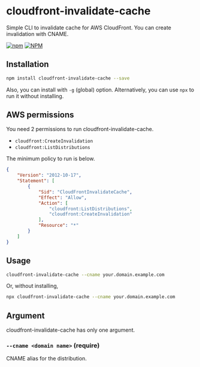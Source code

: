 # cloudfront-invalidate-cache

Simple CLI to invalidate cache for AWS CloudFront.
You can create invalidation with CNAME.

[![npm](https://img.shields.io/npm/v/cloudfront-invalidate-cache.svg)](https://www.npmjs.com/package/cloudfront-invalidate-cache)
[![NPM](https://img.shields.io/npm/l/cloudfront-invalidate-cache.svg)](LICENSE)

## Installation

```bash
npm install cloudfront-invalidate-cache --save
```

Also, you can install with `-g` (global) option. Alternatively, you can use `npx` to run it without installing.

## AWS permissions

You need 2 permissions to run cloudfront-invalidate-cache.

- `cloudfront:CreateInvalidation`
- `cloudfront:ListDistributions`

The minimum policy to run is below.

```json
{
    "Version": "2012-10-17",
    "Statement": [
        {
            "Sid": "CloudFrontInvalidateCache",
            "Effect": "Allow",
            "Action": [
                "cloudfront:ListDistributions",
                "cloudfront:CreateInvalidation"
            ],
            "Resource": "*"
        }
    ]
}
```

## Usage

```bash
cloudfront-invalidate-cache --cname your.domain.example.com
```

Or, without installing,

```bash
npx cloudfront-invalidate-cache --cname your.domain.example.com
```

## Argument

cloudfront-invalidate-cache has only one argument.

### `--cname <domain name>` (require)

CNAME alias for the distribution.
